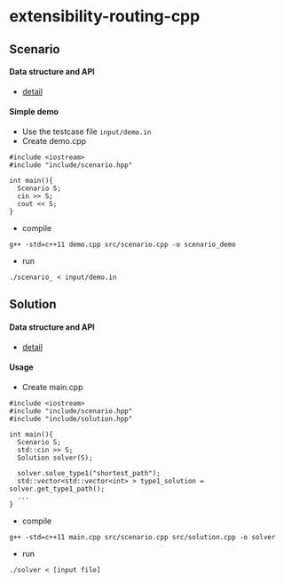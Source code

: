 # extensibility-routing-cpp


## Scenario
#### Data structure and API
* [detail](https://github.com/DennyKuo0809/extensibility-routing-cpp/tree/main/include#readme)
#### Simple demo
* Use the testcase file `input/demo.in`
* Create demo.cpp
```cpp=
#include <iostream>
#include "include/scenario.hpp"

int main(){
  Scenario S;
  cin >> S;
  cout << S;
}
```
* compile
```sh=
g++ -std=c++11 demo.cpp src/scenario.cpp -o scenario_demo
```
* run
```sh=
./scenario_ < input/demo.in
```

## Solution
#### Data structure and API
* [detail](https://github.com/DennyKuo0809/extensibility-routing-cpp/tree/main/include#readme)
#### Usage
* Create main.cpp
```cpp=
#include <iostream>
#include "include/scenario.hpp"
#include "include/solution.hpp"

int main(){
  Scenario S;
  std::cin >> S;
  Solution solver(S);
  
  solver.solve_type1("shortest_path");
  std::vector<std::vector<int> > type1_solution = solver.get_type1_path();
  ...
}
```
* compile
```sh=
g++ -std=c++11 main.cpp src/scenario.cpp src/solution.cpp -o solver
```
* run
```sh=
./solver < [input file]
```
